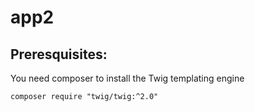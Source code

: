 # app2

## Preresquisites:

You need composer to install the Twig templating engine

```composer require "twig/twig:^2.0"```
